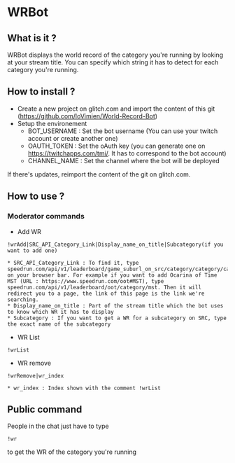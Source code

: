 # WRBot

## What is it ?

WRBot displays the world record of the category you're running by looking at your stream title. You can specify which string it has to detect for each category you're running.

## How to install ?

- Create a new project on glitch.com and import the content of this git (https://github.com/loVimien/World-Record-Bot)
- Setup the environement
  - BOT_USERNAME : Set the bot username (You can use your twitch account or create another one)
  - OAUTH_TOKEN : Set the oAuth key (you can generate one on https://twitchapps.com/tmi/. It has to correspond to the bot account)
  - CHANNEL_NAME : Set the channel where the bot will be deployed
 
 If there's updates, reimport the content of the git on glitch.com.

## How to use ?

### Moderator commands

- Add WR

```
!wrAdd|SRC_API_Category_Link|Display_name_on_title|Subcategory(if you want to add one)
```

    * SRC_API_Category_Link : To find it, type speedrun.com/api/v1/leaderboard/game_suburl_on_src/category/category/category_suburl_on_src on your browser bar. For example if you want to add Ocarina of Time MST (URL : https://www.speedrun.com/oot#MST), type speedrun.com/api/v1/leaderboard/oot/category/mst. Then it will redirect you to a page, the link of this page is the link we're searching.
    * Display_name_on_title : Part of the stream title which the bot uses to know which WR it has to display
    * Subcategory : If you want to get a WR for a subcategory on SRC, type the exact name of the subcategory

- WR List

```
!wrList
```

- WR remove

```
!wrRemove|wr_index
```

    * wr_index : Index shown with the comment !wrList
    
## Public command
People in the chat just have to type 
```
!wr 
```
to get the WR of the category you're running
